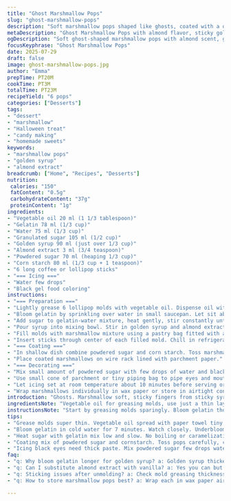 ```yaml
---
title: "Ghost Marshmallow Pops"
slug: "ghost-marshmallow-pops"
description: "Soft marshmallow pops shaped like ghosts, coated with a dusting of corn starch and powdered sugar blend. Gelatin softened in liquid, then heated with sugars for a sticky marshmallow base. Flavored lightly with almond extract replacing vanilla. Sweetened with golden syrup instead of corn syrup. Black sugar gel icing eyes add spooky faces. Molds greased lightly for easy unmolding. Refrigerator chills harden marshmallows around inserted sticks. Coating mix prevents sticking and adds a powdery finish. Stored wrapped, shelf stable at room temperature."
metaDescription: "Ghost Marshmallow Pops with almond flavor, sticky golden syrup base, dusted in powdered sugar and cornstarch. Chill, mold, coat, decorate for spooky treats."
ogDescription: "Soft ghost-shaped marshmallow pops with almond scent, golden syrup stickiness, dusted coating, and black gel eyes. Chill well, pipe fast, store wrapped."
focusKeyphrase: "Ghost Marshmallow Pops"
date: 2025-07-29
draft: false
image: ghost-marshmallow-pops.jpg
author: "Emma"
prepTime: PT20M
cookTime: PT3M
totalTime: PT23M
recipeYield: "6 pops"
categories: ["Desserts"]
tags:
- "dessert"
- "marshmallow"
- "Halloween treat"
- "candy making"
- "homemade sweets"
keywords:
- "marshmallow pops"
- "golden syrup"
- "almond extract"
breadcrumb: ["Home", "Recipes", "Desserts"]
nutrition: 
 calories: "150"
 fatContent: "0.5g"
 carbohydrateContent: "37g"
 proteinContent: "1g"
ingredients:
- "Vegetable oil 20 ml (1 1/3 tablespoon)"
- "Gelatin 78 ml (1/3 cup)"
- "Water 75 ml (1/3 cup)"
- "Granulated sugar 105 ml (1/2 cup)"
- "Golden syrup 90 ml (just over 1/3 cup)"
- "Almond extract 3 ml (3/4 teaspoon)"
- "Powdered sugar 70 ml (heaping 1/3 cup)"
- "Corn starch 80 ml (1/3 cup + 1 teaspoon)"
- "6 long coffee or lollipop sticks"
- "=== Icing ==="
- "Water few drops"
- "Black gel food coloring"
instructions:
- "=== Preparation ==="
- "Lightly grease 6 lollipop molds with vegetable oil. Dispense oil with a paper towel for thin, even film."
- "Bloom gelatin by sprinkling over water in small saucepan. Let sit about 7 minutes until gelatin absorbs liquid and softens."
- "Add sugar to gelatin-water mixture, heat gently, stir constantly until sugar and gelatin completely dissolve. Remove from heat immediately."
- "Pour syrup into mixing bowl. Stir in golden syrup and almond extract. Using electric mixer, beat on medium speed until mixture thickens and becomes like soft meringue, about 12 minutes."
- "Fill molds with marshmallow mixture using a pastry bag fitted with a plain tip. Tap molds lightly to remove air bubbles."
- "Insert sticks through center of each filled mold. Chill in refrigerator 2 hours 15 minutes until firm."
- "=== Coating ==="
- "In shallow dish combine powdered sugar and corn starch. Toss marshmallow pops in mixture, coat fully. Shake off excess powder carefully."
- "Place coated marshmallows on wire rack lined with parchment paper."
- "=== Decorating ==="
- "Mix small amount of powdered sugar with few drops of water and black gel color to make thick icing."
- "Use small cone of parchment or tiny piping bag to pipe eyes and mouth onto each marshmallow ghost."
- "Let icing set at room temperature about 10 minutes before serving or storing."
- "Wrap marshmallows individually in wax paper or store in airtight container at room temperature. Avoid humidity."
introduction: "Ghosts. Marshmallow soft, sticky fingers from sticky syrup and gelatin bloom soaked in water. Almond smell instead of vanilla. Golden syrup gives a darker note, less shiny than clear syrup but deeper flavor. Molding into ghost forms by piping shapes that stay puffed. Powder coating stops stickiness, adds softness to touch. Black eyes. Creepy faces. Lollipop sticks hold them firm. Chill just right, not too long, or marshmallow will get dry. Easy peel from oiled molds, sticky enough to hold, not too sticky to make a mess. Keep wrapped—humidity is the enemy. Sit back. Bite into clouds of sweet. Halloween in your hand."
ingredientsNote: "Vegetable oil for greasing molds, use just a thin layer or pops stick too much. Gelatin needs exact blooming to fluff marshmallow. Golden syrup is swap from corn syrup; color darker, flavor richer, stickier. Granulated sugar amount upped slightly for balance with thicker syrup. Almond extract added for twist to vanilla—distinct aroma, sharp sweetness. Powdered sugar and corn starch blend for coating prevents excess limp stickiness. Without coating, marshmallows turn tacky fast. Use fresh ingredients; stale gelatin or sugars ruin texture. Black gel for sharp icing eyes, drops of water thin enough to pipe but thick enough to hold shape."
instructionsNote: "Start by greasing molds sparingly. Bloom gelatin thoroughly; it takes longer with golden syrup mix, 7 min instead of 5. Gentle heat ensures sugar dissolves fully. Beat mix longer; meringue phase softer and fluffier than stiff peaks. Pipe quickly into molds; mixture sets fast upon cooling. Insert sticks gently but deeply for stable hold. Chill 2 hours 15 minutes for best firmness without drying. After unmolding, coat marshmallows fully, shake excess off over bowl to catch. Decorating eyes with gel icing requires patience, piped small dots for creepy but cute eyes. Dry icing before storing. Use airtight container with folded wax paper. No refrigeration after coating to avoid condensation. Pop in candy jar or stand upright in glass filled with decorative stones."
tips:
- "Grease molds super thin. Vegetable oil spread with paper towel tiny layer. Too much, pops stick or soggy edges. Molds need smooth release. Insert sticks gently but center. Not too shallow or marshmallow falls off. Not too deep to stay put without cracking."
- "Bloom gelatin in cold water for 7 minutes. Watch closely. Underbloomed gelatin makes marshmallow dense, no fluff. Longer bloom suits golden syrup—thicker mixture. Use small saucepan for even heat. Stir gently to not deflate gelatin-syrup mix."
- "Heat sugar with gelatin mix low and slow. No boiling or caramelization. Dissolve completely or gritty marshmallow texture happens. Remove from heat right after dissolve. Timing key. Electric mixer speeds up beating. 12 minutes medium. Stops when thick but soft peaks appear. Not stiff peaks."
- "Coating mix of powdered sugar and cornstarch. Toss pops carefully, cover fully. Prevents sticky surface. Makes touch soft powdery, no wet tack. Excess powder shakes off easily better over bowl or parchment. Store coated pops in airtight container. Moisture ruins coating fast."
- "Icing black eyes need thick paste. Mix powdered sugar few drops water, one drop gel color. Piping bag or parchment cone works. Pipe tiny details fast before icing runs. Let dry room temp 10 minutes minimum. Avoid fridge. Icing sets hard enough to hold shape but not brittle."
faq:
- "q: Why bloom gelatin longer for golden syrup? a: Golden syrup thicker so gelatin hydrates slower. Needs full softening else marshmallow won't fluff. Seven minutes bloom beats five. Skip rush or marshmallow tough."
- "q: Can I substitute almond extract with vanilla? a: Yes you can but flavor changes. Almond gives sharp sweet aroma. Vanilla softer, more common. Adjust quantity slightly, almond extract intense. Also syrup taste differences. Golden syrup darker, deeper flavor than corn syrup."
- "q: Sticking issues after unmolding? a: Check mold greasing thickness. Too thin causes pops to stick. Too thick also sticky. Balance. Coat fully with powdered sugar cornstarch mix right away. Delays tackiness. Use fresh gelatin, old makes sticky too."
- "q: How to store marshmallow pops best? a: Wrap each in wax paper air tight container better. Keeps humidity out. Room temp only, no fridge to avoid condensation which dissolves coating. Cool dry spot ideal. Can stand wrapped pops upright for display but avoid crushing."

---
```

